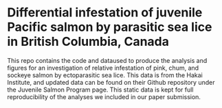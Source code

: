 # Differential infestation of juvenile Pacific salmon by parasitic sea lice in British Columbia, Canada

This repo contains the code and dataused to produce the analysis and figures for an investigation of relative infestation of pink, chum, and sockeye
salmon by ectoparasitic sea lice. This data is from the Hakai Institute, and updated data can be found on their Github repository under the Juvenile Salmon Program page. This static data is kept for full reproducibility of the analyses we included in our paper submission. 
